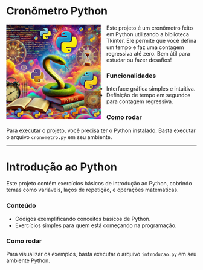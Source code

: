 # Cronômetro Python

<img src="https://github.com/oTalDoWaaase/projetos-faculdade/blob/main/python.png" align="left" width="250" style="margin: 0 15px 15px 0;">

Este projeto é um cronômetro feito em Python utilizando a biblioteca Tkinter. Ele permite que você defina um tempo e faz uma contagem regressiva até zero. Bem útil para estudar ou fazer desafios!

### Funcionalidades
 - Interface gráfica simples e intuitiva.
 - Definição de tempo em segundos para contagem regressiva.

### Como rodar
Para executar o projeto, você precisa ter o Python instalado. Basta executar o arquivo `cronometro.py` em seu ambiente.

---

# Introdução ao Python

Este projeto contém exercícios básicos de introdução ao Python, cobrindo temas como variáveis, laços de repetição, e operações matemáticas.

### Conteúdo
 - Códigos exemplificando conceitos básicos de Python.
 - Exercícios simples para quem está começando na programação.

### Como rodar
Para visualizar os exemplos, basta executar o arquivo `introducao.py` em seu ambiente Python.
